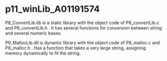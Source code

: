 # p11_winLib_A01191574

P8_ConvertLib.lib is a static library with the object code of P8_convertLib.c and P8_convertLib.h . It has several functions for conversion between string and several numeric bases.

P9_MallocLib.dll is dynamic library with the object code of P8_malloc.c and P8_malloc.h . Has a function that takes a very large string, assigning memory dynamically to fit the string.
